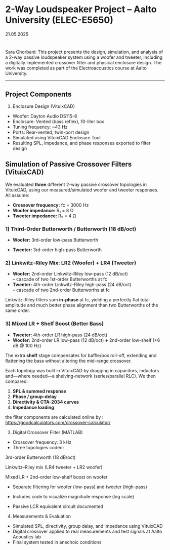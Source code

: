 #  2-Way Loudspeaker Project – Aalto University (ELEC-E5650)
21.05.2025   
#

Sara Ghorbani: This project presents the design, simulation, and analysis of a 2-way passive loudspeaker system using a woofer and tweeter, including a digitally implemented crossover filter and physical enclosure design. The work was completed as part of the Electroacoustics course at Aalto University.

---

## Project Components

1. Enclosure Design (VituixCAD)
- Woofer: Dayton Audio DS115-8
- Enclosure: Vented (bass reflex), 10-liter box
- Tuning frequency: ~43 Hz
- Ports: Rear-vented, twin-port design
- Simulated using VituixCAD Enclosure Tool
- Resulting SPL, impedance, and phase responses exported to filter design

 
## Simulation of Passive Crossover Filters (VituixCAD)

We evaluated **three** different 2-way passive crossover topologies in VituixCAD, using our measured/simulated woofer and tweeter responses.  All assume:

- **Crossover frequency:** fc = 3000 Hz  
- **Woofer impedance:** R₁ = 8 Ω  
- **Tweeter impedance:** R₂ = 4 Ω  



### 1) Third-Order Butterworth / Butterworth (18 dB/oct)

- **Woofer:** 3rd-order low-pass Butterworth  
  
- **Tweeter:** 3rd-order high-pass Butterworth  
 
  
### 2) Linkwitz–Riley Mix: LR2 (Woofer) + LR4 (Tweeter)

- **Woofer:** 2nd-order Linkwitz–Riley low-pass (12 dB/oct)  
  – cascade of two 1st-order Butterworths at fc  
- **Tweeter:** 4th-order Linkwitz–Riley high-pass (24 dB/oct)  
  – cascade of two 2nd-order Butterworths at fc  

Linkwitz–Riley filters sum **in-phase** at fc, yielding a perfectly flat total amplitude and much better phase alignment than two Butterworths of the same order.



### 3) Mixed LR + Shelf Boost (Better Bass)

- **Tweeter:** 4th-order LR high-pass (24 dB/oct)  
- **Woofer:** 2nd-order LR low-pass (12 dB/oct) **+** 2nd-order low-shelf (+6 dB @ 100 Hz)  

The extra **shelf** stage compensates for baffle/box roll-off, extending and flattening the bass without altering the mid-range crossover.


Each topology was built in VituixCAD by dragging in capacitors, inductors and—where needed—a shelving-network (series/parallel RLC).  We then compared:

1. **SPL & summed response**  
2. **Phase / group-delay**  
3. **Directivity & CTA-2034 curves**  
4. **Impedance loading**

the filter components are calculated online by : https://goodcalculators.com/crossover-calculator/


3. Digital Crossover Filter (MATLAB)
- Crossover frequency: 3 kHz
- Three topologies coded:

3rd-order Butterworth (18 dB/oct)

Linkwitz–Riley mix (LR4 tweeter + LR2 woofer)

Mixed LR + 2nd-order low-shelf boost on woofer

- Separate filtering for woofer (low-pass) and tweeter (high-pass)

- Includes code to visualize magnitude response (log scale)

- Passive LCR equivalent circuit documented
   
4. Measurements & Evaluation
- Simulated SPL, directivity, group delay, and impedance using VituixCAD
- Digital crossover applied to real measurements and test signals at Aalto Acoustics lab
- Final system tested in anechoic conditions



 

